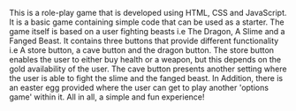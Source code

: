 This is a role-play game that is developed using HTML, CSS and JavaScript. It is a basic game containing simple code that can be used as a starter.
The game itself is based on a user fighting beasts i.e The Dragon, A Slime and a  Fanged Beast.
It contains three buttons that provide different functionality i.e A store button, a cave button and the dragon button.
The store button enables the user to either buy health or a weapon, but this depends on the gold availability of the user.
The cave button presents another setting where the user is able to fight the slime and the fanged beast.
In Addition, there is an easter egg provided where the user can get to play another 'options game' within it. All in all, a simple and fun experience!
